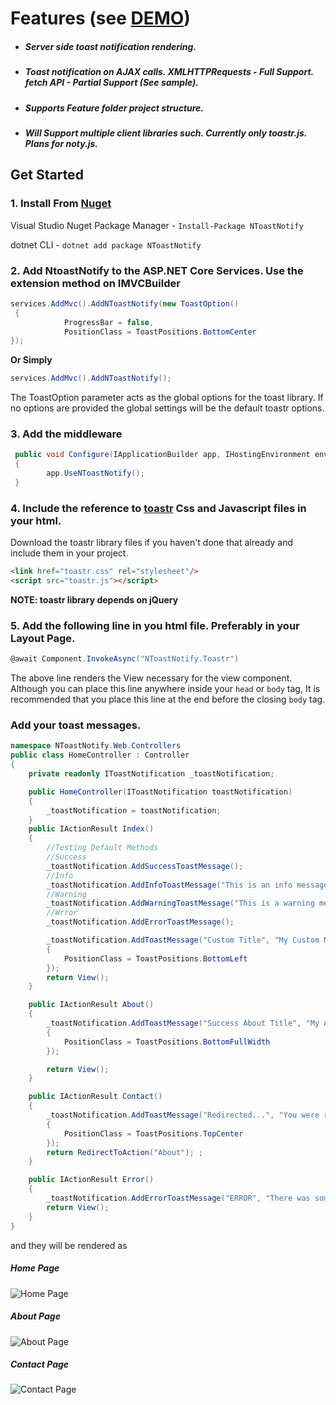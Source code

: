 # Features (see [DEMO](http://ntoastnotify.azurewebsites.net/))
 - ##### Server side toast notification rendering.
 - ##### Toast notification on AJAX calls. XMLHTTPRequests - Full Support. fetch API - Partial Support (See sample).
 - ##### Supports Feature folder project structure.
 - ##### Will Support multiple client libraries such. Currently only toastr.js. Plans for noty.js.
## Get Started
### 1. Install From [Nuget](https://www.nuget.org/packages/NToastNotify/)
Visual Studio Nuget Package Manager - `Install-Package NToastNotify`

dotnet CLI - `dotnet add package NToastNotify`

### 2. Add NtoastNotify to the ASP.NET Core Services. Use the extension method on IMVCBuilder
```C#
services.AddMvc().AddNToastNotify(new ToastOption()
 {
            ProgressBar = false,
            PositionClass = ToastPositions.BottomCenter
});
```
**Or Simply**
```C#
services.AddMvc().AddNToastNotify();
```
The ToastOption parameter acts as the global options for the toast library. If no options are  provided the global settings will be the default toastr options.

### 3. Add the middleware
```c#
 public void Configure(IApplicationBuilder app, IHostingEnvironment env)
 {
        app.UseNToastNotify();
 }
```

### 4. Include the reference to [toastr](http://codeseven.github.io/toastr/) Css and Javascript files in your html.
Download the toastr library files if you haven't done that already and include them in your project.
```html
<link href="toastr.css" rel="stylesheet"/>
<script src="toastr.js"></script>
```
**NOTE: toastr library depends on jQuery**

### 5. Add the following line in you html file. Preferably in your Layout Page.
```c#
@await Component.InvokeAsync("NToastNotify.Toastr")
```
The above line renders the View necessary for the view component. Although you can place this line anywhere inside your ```head``` or ```body``` tag, It is recommended that you place this line at the end before the closing ```body``` tag. 

### Add your toast messages.

```c#
namespace NToastNotify.Web.Controllers
public class HomeController : Controller
{
    private readonly IToastNotification _toastNotification;

    public HomeController(IToastNotification toastNotification)
    {
        _toastNotification = toastNotification;
    }
    public IActionResult Index()
    {
        //Testing Default Methods
        //Success
        _toastNotification.AddSuccessToastMessage();
        //Info
        _toastNotification.AddInfoToastMessage("This is an info message");
        //Warning
        _toastNotification.AddWarningToastMessage("This is a warning message");
        //Wrror
        _toastNotification.AddErrorToastMessage();

        _toastNotification.AddToastMessage("Custom Title", "My Custom Message", ToastEnums.ToastType.Success, new ToastOption()
        {
            PositionClass = ToastPositions.BottomLeft
        });
        return View();
    }

    public IActionResult About()
    {
        _toastNotification.AddToastMessage("Success About Title", "My About Warning Message", ToastEnums.ToastType.Warning, new ToastOption()
        {
            PositionClass = ToastPositions.BottomFullWidth
        });

        return View();
    }

    public IActionResult Contact()
    {
        _toastNotification.AddToastMessage("Redirected...", "You were redirected from Contact Page.", ToastEnums.ToastType.Info, new ToastOption()
        {
            PositionClass = ToastPositions.TopCenter
        });
        return RedirectToAction("About"); ;
    }

    public IActionResult Error()
    {
        _toastNotification.AddErrorToastMessage("ERROR", "There was something wrong with this request.");
        return View();
    }
}
```
and they will be rendered as 

##### Home Page
![Home Page](https://raw.githubusercontent.com/nabinked/NToastNotify/master/sample/NToastNotify.Web/wwwroot/images/home-2-0-1.png)
##### About Page
![About Page](https://raw.githubusercontent.com/nabinked/NToastNotify/master/sample/NToastNotify.Web/wwwroot/images/about-2-0-1.PNG)
##### Contact Page
![Contact Page](https://raw.githubusercontent.com/nabinked/NToastNotify/master/sample/NToastNotify.Web/wwwroot/images/contact-2-0-1.PNG)
